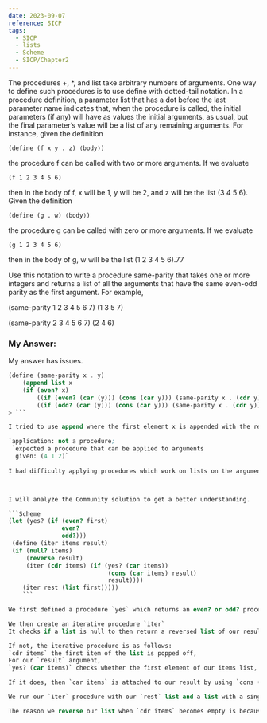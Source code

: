 ```yaml
---
date: 2023-09-07
reference: SICP
tags:
  - SICP
  - lists
  - Scheme
  - SICP/Chapter2
---
```


The procedures +, *, and list take arbitrary numbers of arguments. One way to define such procedures is to use define with dotted-tail notation. In a procedure definition, a parameter list that has a dot before the last parameter name indicates that, when the procedure is called, the initial parameters (if any) will have as values the initial arguments, as usual, but the final parameter’s value will be a list of any remaining arguments. For instance, given the definition

`(define (f x y . z) ⟨body⟩)`

the procedure f can be called with two or more arguments. If we evaluate

`(f 1 2 3 4 5 6)`

then in the body of f, x will be 1, y will be 2, and z will be the list (3 4 5 6). Given the definition

`(define (g . w) ⟨body⟩)`

the procedure g can be called with zero or more arguments. If we evaluate

`(g 1 2 3 4 5 6)`

then in the body of g, w will be the list (1 2 3 4 5 6).77

Use this notation to write a procedure same-parity that takes one or more integers and returns a list of all the arguments that have the same even-odd parity as the first argument. For example,

(same-parity 1 2 3 4 5 6 7)
(1 3 5 7)

(same-parity 2 3 4 5 6 7)
(2 4 6)



### My Answer:

My answer has issues. 

```Scheme
(define (same-parity x . y)
    (append list x
    (if (even? x)
        ((if (even? (car (y))) (cons (car y))) (same-parity x . (cdr y)))
        ((if (odd? (car (y))) (cons (car y))) (same-parity x . (cdr y))))))
> ```

I tried to use append where the first element x is appended with the rest of the elements with y if the elements are the same as x's 'evenness/oddness'.

`application: not a procedure;
 `expected a procedure that can be applied to arguments
  given: (4 1 2)`
  
I had difficulty applying procedures which work on lists on the arguments. How do I return them as a list. 



I will analyze the Community solution to get a better understanding. 

```Scheme
(let (yes? (if (even? first)
			   even?
			   odd?)))
 (define (iter items result)
 (if (null? items)
     (reverse result)
     (iter (cdr items) (if (yes? (car items))
                            (cons (car items) result)
                            result))))
    (iter rest (list first)))))
    ```

We first defined a procedure `yes` which returns an even? or odd? procedure depending on whether its argument is even or odd respectively.

We then create an iterative procedure `iter`
It checks if a list is null to then return a reversed list of our result.

If not, the iterative procedure is as follows:
`cdr items` the first item of the list is popped off,
For our `result` argument, 
`yes? (car items)` checks whether the first element of our items list, `car items` has the same even or odd property as our `first` argument. 

If it does, then `car items` is attached to our result by using `cons (car items) result` . If not `result` stays the same. 

We run our `iter` procedure with our `rest` list and a list with a single item `first` as our starting point.

The reason we reverse our list when `cdr items` becomes empty is because we are adding items at the beginning of our `result` list. 

